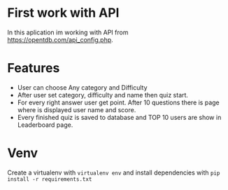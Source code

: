 # First work with API
In this aplication im working with API from https://opentdb.com/api_config.php.

# Features

-  User can choose Any category and Difficulty 
-  After user set category, difficulty and name then quiz start. 
-  For every right answer user get point. After 10 questions there is page where is displayed user name and score.
-  Every finished quiz is saved to database and TOP 10 users are show in Leaderboard page.

# Venv

Create a virtualenv with `virtualenv env` and install dependencies with `pip install -r requirements.txt` 

